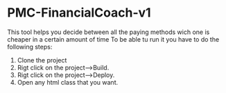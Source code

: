 # PMC-FinancialCoach-v1
This tool helps you decide between all the paying methods wich one is cheaper in a certain amount of time
To be able tu run it you have to do the following steps:
1. Clone the project
2. Rigt click on the project-->Build.
3. Rigt click on the project-->Deploy.
4. Open any html class that you want. 
